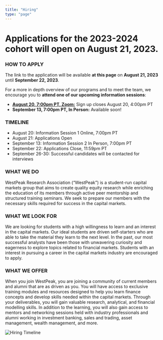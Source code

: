 ```yaml
---
title: "Hiring"
type: "page"
---
```


# Applications for the 2023-2024 cohort will open on August 21, 2023.

### HOW TO APPLY

The link to the application will be available **at this page** on **August 21, 2023** until **September 22, 2023**.

For a more in depth overview of our programs and to meet the team, we encourage you to **attend one of our upcoming information sessions**:
 - <a href=https://forms.gle/YxcSnbtWNHq9EAgL9 target="_blank">**August 20, 7:00pm PT, Zoom:**</a> Sign up closes August 20, 4:00pm PT
 - **September 13, 7:00pm PT, In Person:** Available soon!

### TIMELINE

 - August 20: Information Session 1 Online, 7:00pm PT
 - August 21: Applications Open
 - September 13: Information Session 2 In Person, 7:00pm PT
 - September 22: Applications Close, 11:59pm PT
 - September 26-30: Successful candidates will be contacted for interviews

### WHAT WE DO

WestPeak Research Association (“WestPeak”) is a student-run capital markets group that aims to create quality equity research while enriching the education of its members through active peer mentorship and structured training seminars. We seek to prepare our members with the necessary skills required for success in the capital markets.
​

### WHAT WE LOOK FOR

We are looking for students with a high willingness to learn and an interest in the capital markets. Our ideal students are driven self-starters who are able to take the material they learn to the next level. In the past, our most successful analysts have been those with unwavering curiosity and eagerness to explore topics related to financial markets. Students with an interest in pursuing a career in the capital markets industry are encouraged to apply.
​

### WHAT WE OFFER

When you join WestPeak, you are joining a community of current members and alumni that are as driven as you. You will have access to exclusive training modules and resources designed to help you learn finance concepts and develop skills needed within the capital markets. Through your deliverables, you will gain valuable research, analytical, and financial modelling skills. In addition to the learning, you will also gain access to mentors and networking sessions held with industry professionals and alumni working in investment banking, sales and trading, asset management, wealth management, and more.

![Hiring Timeline](hiring_timeline.png)
